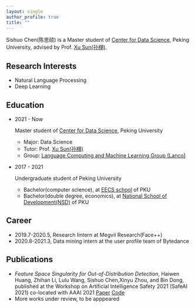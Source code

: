 ```yaml
---
layout: single
author_profile: true
title: ""
---
```


Sishuo Chen(陈思硕) is a Master student of [Center for Data Science](https://www.ds.pku.edu.cn/), Peking University, advised by Prof. [Xu Sun(孙栩)](https://xusun.org).

## Research Interests

- Natural Language Processing
- Deep Learning

## Education 

-  2021 - Now
    
    Master student of [Center for Data Science]((https://www.ds.pku.edu.cn/)), Peking University
    
    -    Major: Data Science    
    -    Tutor: Prof. [Xu Sun(孙栩)](https://xusun.org)
    -    Group:  [Language Computing and Machine Learning Group (Lanco)](https://lancopku.github.io/)
- 2017 - 2021

    Undergraduate student of Peking University
    
    -    Bachelor(computer science), at [EECS school](http://eecs.pku.edu.cn/Home/HOME.htm) of PKU
    -    Bachelor(double degree, economics), at [National School of Development(NSD)](https://en.nsd.pku.edu.cn/) of PKU

## Career 

- 2019.7-2020.5, Research Iintern at Megvii Research(Face++) 
- 2020.8-2021.3, Data mining intern at the user profile team of Bytedance   

## Publications 

 - *Feature Space Singularity for Out-of-Distribution Detection*, Haiwen Huang, Zhihan Li, Lulu Wang, Sishuo Chen,Xinyu  Zhou,  and  Bin  Dong, published at the Workshop on Artificial Intelligence Safety 2021 (SafeAI 2021) co-located with AAAI 2021  [Paper](https://arxiv.org/abs/2011.14654) [Code](https://github.com/megvii-research/FSSD_OoD_Detection)
 - More works under review, to be apppeared 


